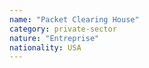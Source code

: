 ```yaml
---
name: "Packet Clearing House"
category: private-sector
nature: "Entreprise"
nationality: USA
---
```

    